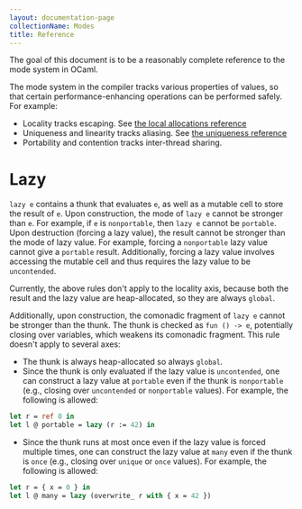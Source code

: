 ```yaml
---
layout: documentation-page
collectionName: Modes
title: Reference
---
```


The goal of this document is to be a reasonably complete reference to the mode system in
OCaml.

<!-- CR zqian: For a gentler introduction, see [the introduction](../intro). -->

The mode system in the compiler tracks various properties of values, so that certain
performance-enhancing operations can be performed safely. For example:
- Locality tracks escaping. See [the local allocations reference](../_01-stack-allocation/reference)
- Uniqueness and linearity tracks aliasing. See [the uniqueness reference](../_06-uniqueness/reference)
- Portability and contention tracks inter-thread sharing.
    <!-- CR zqian: reference for portability and contention -->

# Lazy
`lazy e` contains a thunk that evaluates `e`, as well as a mutable cell to store the
result of `e`. Upon construction, the mode of `lazy e` cannot be stronger than `e`. For
example, if `e` is `nonportable`, then `lazy e` cannot be `portable`. Upon destruction
(forcing a lazy value), the result cannot be stronger than the mode of lazy value. For
example, forcing a `nonportable` lazy value cannot give a `portable` result. Additionally,
forcing a lazy value involves accessing the mutable cell and thus requires the lazy value
to be `uncontended`.

Currently, the above rules don't apply to the locality axis, because both the result and
the lazy value are heap-allocated, so they are always `global`.

Additionally, upon construction, the comonadic fragment of `lazy e` cannot be stronger
than the thunk. The thunk is checked as `fun () -> e`, potentially closing over variables,
which weakens its comonadic fragment. This rule doesn't apply to several axes:
- The thunk is always heap-allocated so always `global`.
- Since the thunk is only evaluated if the lazy value is `uncontended`, one can construct
a lazy value at `portable` even if the thunk is `nonportable` (e.g., closing over
`uncontended` or `nonportable` values). For example, the following is allowed:
```ocaml
let r = ref 0 in
let l @ portable = lazy (r := 42) in
```
- Since the thunk runs at most once even if the lazy value is forced multiple times, one
can construct the lazy value at `many` even if the thunk is `once` (e.g., closing over
`unique` or `once` values). For example, the following is allowed:
```ocaml
let r = { x = 0 } in
let l @ many = lazy (overwrite_ r with { x = 42 })
```
